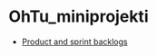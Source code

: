 # OhTu_miniprojekti

- [Product and sprint backlogs](https://docs.google.com/spreadsheets/d/1jyfgLB1t1S6TO1p4N9tchziZxmQHy6vSwmqAWskcUM4/edit?usp=sharing)
